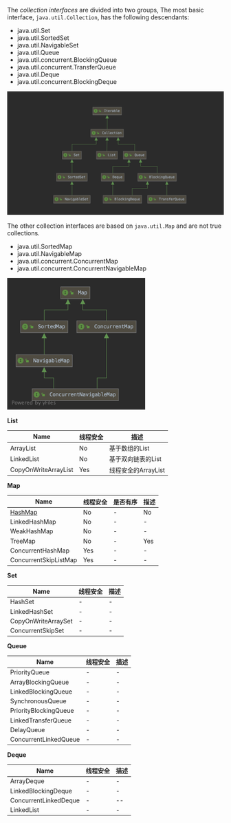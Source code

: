 The *collection interfaces* are divided into two groups,  The most basic interface, `java.util.Collection`, has the following descendants:

+ java.util.Set
+ java.util.SortedSet
+ java.util.NavigableSet
+ java.util.Queue
+ java.util.concurrent.BlockingQueue
+ java.util.concurrent.TransferQueue
+ java.util.Deque
+ java.util.concurrent.BlockingDeque

<img src="README.assets/image-20200324222629113.png" alt="image-20200324222629113" style="zoom:50%;" />

The other collection interfaces are based on `java.util.Map` and are not true collections. 

+ java.util.SortedMap
+ java.util.NavigableMap
+ java.util.concurrent.ConcurrentMap
+ java.util.concurrent.ConcurrentNavigableMap

<img src="README.assets/Map.png" alt="Map" style="zoom: 50%;" />

**List**

| Name                 | 线程安全 | 描述                |
| -------------------- | -------- | ------------------- |
| ArrayList            | No       | 基于数组的List      |
| LinkedList           | No       | 基于双向链表的List  |
| CopyOnWriteArrayList | Yes      | 线程安全的ArrayList |

**Map**

| Name                                           | 线程安全 | 是否有序 | 描述 |
| ---------------------------------------------- | -------- | -------- | ---- |
| [HashMap](2.Java/2.3Collection&Map/HashMap.md) | No       | -        | No   |
| LinkedHashMap                                  | No       | -        | -    |
| WeakHashMap                                    | No       | -        | -    |
| TreeMap                                        | No       | -        | Yes  |
| ConcurrentHashMap                              | Yes      | -        | -    |
| ConcurrentSkipListMap                          | Yes      | -        | -    |

**Set**

| Name                | 线程安全 | 描述 |
| ------------------- | -------- | ---- |
| HashSet             | -        | -    |
| LinkedHashSet       | -        | -    |
| CopyOnWriteArraySet | -        | -    |
| ConcurrentSkipSet   | -        | -    |

**Queue**

| Name                  | 线程安全 | 描述 |
| --------------------- | -------- | ---- |
| PriorityQueue         | -        | -    |
| ArrayBlockingQueue    | -        | -    |
| LinkedBlockingQueue   | -        | -    |
| SynchronousQueue      | -        | -    |
| PriorityBlockingQueue | -        | -    |
| LinkedTransferQueue   | -        | -    |
| DelayQueue            | -        | -    |
| ConcurrentLinkedQueue | -        | -    |

**Deque**

| Name                  | 线程安全 | 描述 |
| --------------------- | -------- | ---- |
| ArrayDeque            | -        | -    |
| LinkedBlockingDeque   | -        | -    |
| ConcurrentLinkedDeque | -        | --   |
| LinkedList            | -        | -    |